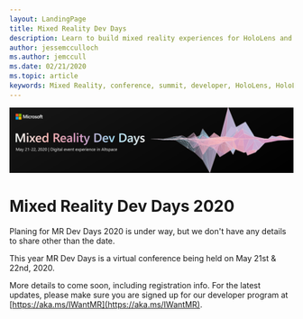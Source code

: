 ```yaml
---
layout: LandingPage
title: Mixed Reality Dev Days
description: Learn to build mixed reality experiences for HoloLens and immersive headsets.
author: jessemcculloch 
ms.author: jemccull
ms.date: 02/21/2020
ms.topic: article
keywords: Mixed Reality, conference, summit, developer, HoloLens, HoloLens 2, Kinect
---
```


![Mixed Reality Dev Days](images/MRDD/MRDevDaysBanner.png)

# Mixed Reality Dev Days 2020

Planing for MR Dev Days 2020 is under way, but we don't have any details to share other than the date.

This year MR Dev Days is a virtual conference being held on May 21st & 22nd, 2020.

More details to come soon, including registration info.  For the latest updates, please make sure you are signed up for our developer program at [https://aka.ms/IWantMR](https://aka.ms/IWantMR).
